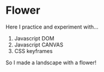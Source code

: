 # Flower

Here I practice and experiment with...

1. Javascript DOM
2. Javascript CANVAS
3. CSS keyframes

So I made a landscape with a flower!
